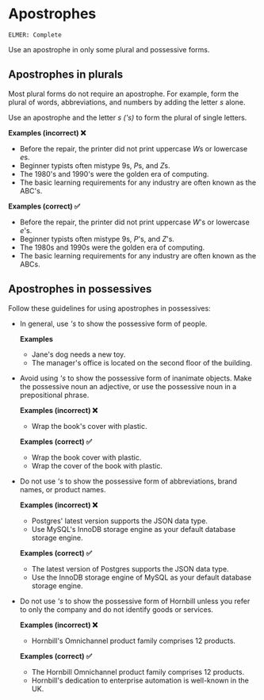 # Apostrophes

<code>ELMER: Complete</code>

Use an apostrophe in only some plural and possessive forms.

## Apostrophes in plurals

Most plural forms do not require an apostrophe. For example, form the plural of words, abbreviations, and numbers by adding the letter *s* alone.

Use an apostrophe and the letter *s ('s)* to form the plural of single letters.

**Examples (incorrect) ❌**
  - Before the repair, the printer did not print uppercase *W*s or lowercase *e*s.
  - Beginner typists often mistype 9s, *P*s, and *Z*s.
  - The 1980's and 1990's were the golden era of computing.
  - The basic learning requirements for any industry are often known as the ABC's.

**Examples (correct) ✅**
  - Before the repair, the printer did not print uppercase *W*'s or lowercase *e*'s.
  - Beginner typists often mistype 9s, *P*'s, and *Z*'s.
  - The 1980s and 1990s were the golden era of computing.
  - The basic learning requirements for any industry are often known as the ABCs.


## Apostrophes in possessives

Follow these guidelines for using apostrophes in possessives:

- In general, use *'s* to show the possessive form of people.

  **Examples**
    - Jane's dog needs a new toy.
    - The manager's office is located on the second floor of the building.

- Avoid using *'s* to show the possessive form of inanimate objects. Make the possessive noun an adjective, or use the possessive noun in a prepositional phrase.

  **Examples (incorrect) ❌**
    - Wrap the book's cover with plastic.
  
  **Examples (correct) ✅**
    - Wrap the book cover with plastic.
    - Wrap the cover of the book with plastic.

- Do not use *'s* to show the possessive form of abbreviations, brand names, or product names.

  **Examples (incorrect) ❌**
    - Postgres' latest version supports the JSON data type.
    - Use MySQL's InnoDB storage engine as your default database storage engine.
    
  **Examples (correct) ✅**
    - The latest version of Postgres supports the JSON data type.
    - Use the InnoDB storage engine of MySQL as your default database storage engine.

- Do not use *'s* to show the possessive form of Hornbill unless you refer to only the company and do not identify goods or services.

  **Examples (incorrect) ❌**
    - Hornbill's Omnichannel product family comprises 12 products.
    
  **Examples (correct) ✅**
    - The Hornbill Omnichannel product family comprises 12 products.
    - Hornbill's dedication to enterprise automation is well-known in the UK.

